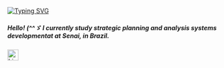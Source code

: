 [![Typing SVG](https://readme-typing-svg.herokuapp.com?font=Crimson+Text&size=30&pause=1000&color=8B0000D7&width=435&separator=%3C&lines=Greetings!+;P)](https://git.io/typing-svg)
##### Hello! (^^ゞ I currently study strategic planning and analysis systems developmentat at Senai, in Brazil.
<p align="left">
    <a href="https://www.linkedin.com/in/j%C3%BAlia-leme-574443352/">
        <img 
            alt="Linkedins" 
            title="My Linkedin" 
            src="https://custom-icon-badges.demolab.com/badge/-My%20Linkedin-darkred?style=for-the-badge&logoColor=black&logo=repo"<p align="left
  <img 
    align="left" 
    alt="GitHub Stats" 
    height="25" 
    style="padding-right: 10px;" 
    src="https://github-readme-stats.vercel.app/api?username=drob7ki&show_icons=true&theme=tokyonight&include_all_commits=true&locale=pt-br"/>
